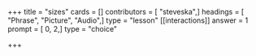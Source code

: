 +++
title = "sizes"
cards = []
contributors = [ "steveska",]
headings = [ "Phrase", "Picture", "Audio",]
type = "lesson"
[[interactions]]
answer = 1
prompt = [ 0, 2,]
type = "choice"

+++
